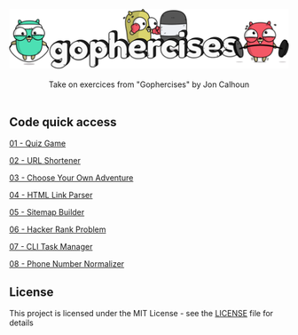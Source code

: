 <div align="center">
  <img width="512" src="https://raw.githubusercontent.com/2n3g5c9/gophercises/master/img/gophercises_banner.png" alt="gophercises">
</div>

<br />

<div align="center">Take on exercices from "Gophercises" by Jon Calhoun</div>

<br />

## Code quick access

[01 - Quiz Game](https://github.com/2n3g5c9/gophercises/tree/master/quiz)

[02 - URL Shortener](https://github.com/2n3g5c9/gophercises/tree/master/urlshort)

[03 - Choose Your Own Adventure](https://github.com/2n3g5c9/gophercises/tree/master/cyoa)

[04 - HTML Link Parser](https://github.com/2n3g5c9/gophercises/tree/master/link)

[05 - Sitemap Builder](https://github.com/2n3g5c9/gophercises/tree/master/sitemap)

[06 - Hacker Rank Problem](https://github.com/2n3g5c9/gophercises/tree/master/hr1)

[07 - CLI Task Manager](https://github.com/2n3g5c9/gophercises/tree/master/task)

[08 - Phone Number Normalizer](https://github.com/2n3g5c9/gophercises/tree/master/phone)

## License

This project is licensed under the MIT License - see the [LICENSE](LICENSE) file for details